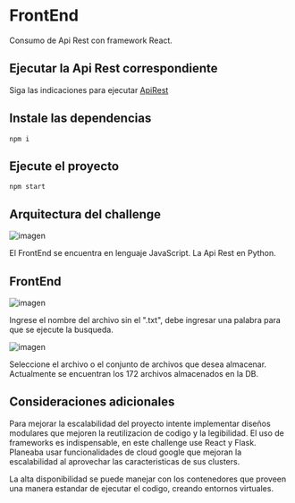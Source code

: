 # FrontEnd

Consumo de Api Rest con framework React.

## Ejecutar la Api Rest correspondiente
Siga las indicaciones para ejecutar [ApiRest](https://github.com/AldemarRamirez/Python-MongoDB-RestApi)

## Instale las dependencias
`npm i`

## Ejecute el proyecto 
`npm start`

## Arquitectura del challenge
![imagen](https://user-images.githubusercontent.com/53010155/182529205-311104db-f24c-4166-9a5d-2b09d9b20b44.png)

El FrontEnd se encuentra en lenguaje JavaScript. La Api Rest en Python.

## FrontEnd
![imagen](https://user-images.githubusercontent.com/53010155/182530514-33e5e7ac-11c9-47b4-8765-235308e3498d.png)

Ingrese el nombre del archivo sin el ".txt", debe ingresar una palabra para que se ejecute la busqueda.

![imagen](https://user-images.githubusercontent.com/53010155/182530912-469d2793-617f-4d09-b678-a3e5c9dce22b.png)

Seleccione el archivo o el conjunto de archivos que desea almacenar. Actualmente se encuentran los 172 archivos almacenados en la DB.

## Consideraciones adicionales
Para mejorar la escalabilidad del proyecto intente implementar diseños modulares que mejoren la reutilizacion de codigo y la legibilidad. El uso de frameworks es indispensable, en este challenge use React y Flask.
Planeaba usar funcionalidades de cloud google que mejoran la escalabilidad al aprovechar las caracteristicas de sus clusters.

La alta disponibilidad se puede manejar con los contenedores que proveen una manera estandar de ejecutar el codigo, creando entornos virtuales.
